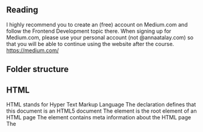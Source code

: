 ## Reading
I highly recommend you to create an (free) account on Medium.com and follow the Frontend Development topic there. When signing up for Medium.com, please use your personal account (not @annaatalay.com) so that you will be able to continue using the website after the course. 
https://medium.com/

## Folder structure 

## HTML
HTML stands for Hyper Text Markup Language
The <!DOCTYPE html> declaration defines that this document is an HTML5 document
The <html> element is the root element of an HTML page
The <head> element contains meta information about the HTML page
The <title> element specifies a title for the HTML page (which is shown in the browser's title bar or in the page's tab)
The <body> element defines the document's body, and is a container for all the visible contents, such as headings, paragraphs, images, hyperlinks, tables, lists, etc.

